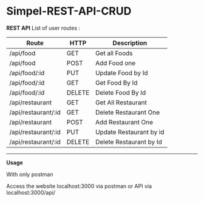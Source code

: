 # Simpel-REST-API-CRUD



**REST API**
List of user routes :

| Route               | HTTP   | Description             |
|---------------------|--------|-------------------------|
| /api/food           | GET    | Get all Foods           |
| /api/food           | POST   | Add Food one            |
| /api/food/:id       | PUT    | Update Food by Id       |
| /api/food/:id       | GET    | Get Food By Id          |
| /api/food/:id       | DELETE | Delete Food By Id       |
| /api/restaurant     | GET    | Get All Restaurant      |
| /api/restaurant/:id | GET    | Delete Restaurant One   |
| /api/restaurant     | POST   | Add Restaurant One      |
| /api/restaurant/:id | PUT    | Update Restaurant by id |
| /api/restaurant/:id | DELETE | Delete Restaurant by Id |

***

**Usage**

With only postman

Access the website localhost:3000 via postman or API via localhost:3000/api/